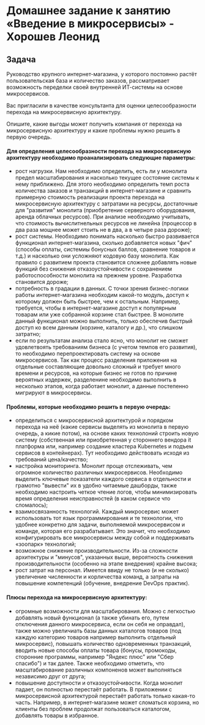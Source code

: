 # Домашнее задание к занятию «Введение в микросервисы» - Хорошев Леонид

## Задача

Руководство крупного интернет-магазина, у которого постоянно растёт пользовательская база и количество заказов, рассматривает возможность переделки своей внутренней ИТ-системы на основе микросервисов. 

Вас пригласили в качестве консультанта для оценки целесообразности перехода на микросервисную архитектуру. 

Опишите, какие выгоды может получить компания от перехода на микросервисную архитектуру и какие проблемы нужно решить в первую очередь.

#### Для определения целесообразности перехода на микросервисную архитектуру необходимо проанализировать следующие параметры:
- рост нагрузки. Нам необходимо определить, есть ли у монолита предел масштабирования и насколько текущее состояние системы к нему приближено. Для этого необходимо определить темп роста количества заказов и транзакций в интернет-магазине и сравнить примерную стоимость реализации проекта перехода на микросервисную архитектуру с затратами на ресурсы, достаточные для "развития" монолита (приобретение серверного оборудования, аренда облачных ресурсов). При анализе необходимо учитывать, что стоимость вычислитнельных ресурсов не линейна (процессор в два раза мощнее может стоить не в два, а в четыре раза дороже);
- рост системы. Необходимо понимать насколько быстро развивается функционал интернет-магазина, сколько добавляется новых "фич" (способы оплаты, системиы бонусных баллов, сравнение товаров и т.д.) и насколько они усложняют кодовую базу монолита. Как правило с развитием проекта становится сложнее добавлять новые функций без снижения отказоустойчивости с сохранением работоспособности монолита на прежнем уровне. Разработка становится дороже;
- потребность в градации в данных. С точки зрения бизнес-логики работы интернет-магазина необходим какой-то модуль, доступ к которому должен быть быстрее, чем к остальным. Например, требуется, чтобы в интернет-магазине доступ к популярным товарам или уже собранной корзине стал быстрее. В монолите данный функционал можно выполнить, только обеспечив быстрый доступ ко всем данным (корзине, каталогу и др.), что слишком затратно;
- если по результатам анализа стало ясно, что монолит не сможет удовлетвоять требованиям бизнеса (с учетом темпов его развития), то необходимо перепроектировать систему на основе микросервисов. Так как процесс разделения приложения на отдельные составляющие довольно сложный и требует много времени и ресурсов, на которые бизнес не готов по причине вероятных издержек, разделенине необходимо выполнить в несколько этапов, когда работает монолит, а данные постепенно мигрируют в микросервисы.

#### Проблемы, которые необходимо решить в первую очередь:
- определиться с микросервисной архитектурой и порядком перехода на неё (какие сервисы выделять из монолита в первую очередь, а кикие потом), на основе каких технолоний строить новую систему (собственная или приобретенная у стороннего вендора it платформа или, например создание кластера Kubernetes и подъем сервисов в контейнерах). Тут необходимо действовать исходя из требований цена/качество;
- настройка мониторинга. Монолит проще отслеживать, чем огромное количество различных микросервисов. Необходимо выделить ключевые показатели каждого сервиса в отдельности и грамотно "вывести" их в удобно читаемые дашборды, также необходимо настроить четкое чтение логов, чтобы минимизировать время определения неисправностей (в каком сервисе что сломалось);
- взаимосвязанность технологий. Каждый микросервис может использовать тот язык программирования и те технологии, что удобнее конкретно для задачи, выполняемой микросервисом и команде, которая его разрабатывает. Это значит, что необходимо конфигурировать все микросервисы между собой и поддерживать «зоопарк» технологий;
- возможное снижение производительности. Из-за сложности архитектуры и "минусов", указанных выше, вероятность снижения производительности (особенно на этапе внедрения) крайне высока;
- рост затрат на персонал. Имеется ввиду не только (и не сколько) увеличение численности и корличества команд, а затраты на повышение компетенций (обучение, внедрение DevOps практик).

#### Плюсы перехода на микросервисную архитектуру:
- огромные возможности для масштабирования. Можно с легкостью добавлять новый функционал (а также убинать его, путем отключения данного микросервиса, если он себя не оправдал), также можно увеличиать базы данных каталогов товаров (под каждую категорию товаров например выполнить отдельный микросервис), повышать количество одновременных транзакций, вводить новые способы оплаты товара (бонусы, промокоды, сторонние программы, например "Яндекс плюс" или "Сбер спасибо") и так далее. Также необходимо отметить, что масштабирование различных компоненов может выполняться независимо друг от друга;
- повышение доступности и отказоустойчивости. Когда монолит падает, он полностью перестаёт работать. В приложении с микросервисной архитектурой перестаёт работать только какая-то часть. Например, в интернет-магазине может сломаться корзина, но клиенты без проблем продолжат пользоваться каталогом, добавлять товары в избранное.
    
